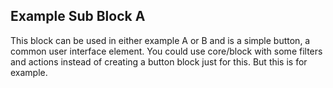 ## Example Sub Block A

This block can be used in either example A or B and is a simple button, a common user interface element. You could use core/block with some filters and actions instead of creating a button block just for this. But this is for example.
